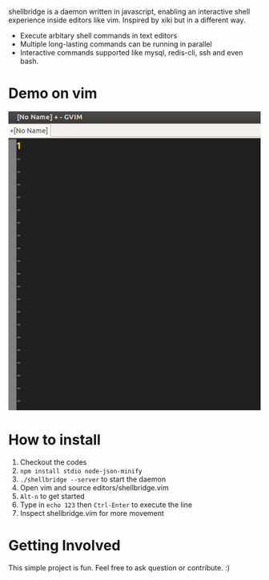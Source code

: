 shellbridge is a daemon written in javascript, enabling an interactive shell experience inside editors like vim. Inspired by xiki but in a different way.

* Execute arbitary shell commands in text editors
* Multiple long-lasting commands can be running in parallel
* Interactive commands supported like mysql, redis-cli, ssh and even bash.


Demo on vim
===========

![alt tag](https://raw.githubusercontent.com/lokikl/shellbridge/master/vim-demo.gif)


How to install
==============

1. Checkout the codes
2. `npm install stdio node-json-minify`
3. `./shellbridge --server` to start the daemon
4. Open vim and source editors/shellbridge.vim
5. `Alt-n` to get started
6. Type in `echo 123` then `Ctrl-Enter` to execute the line
7. Inspect shellbridge.vim for more movement


Getting Involved
================

This simple project is fun. Feel free to ask question or contribute. :)
